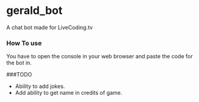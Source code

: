 # gerald_bot
A chat bot made for LiveCoding.tv

### How To use
You have to open the console in your web browser and paste the code for the bot in.

###TODO
- Ability to add jokes.
- Add ability to get name in credits of game.
